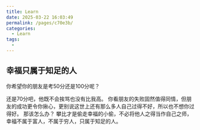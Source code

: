 ```yaml
---
title: Learn
date: 2025-03-22 16:03:49
permalink: /pages/c70e3b/
categories:
  - Learn
tags:
  - 
---
```

## 幸福只属于知足的人

你希望你的朋友是考50分还是100分呢？ 

还是70分吧，他既不会挨骂也没有比我高。 你看朋友的失败固然值得同情，但朋友的成功更令你揪心，更别说这世上还有那么多人自己过得不好，所以也不想你过得好。 那该怎么办？ 攀比才是偷走幸福的小偷，不必将他人之得当作自己之师，幸福不属于富人，不属于穷人，只属于知足的人。

